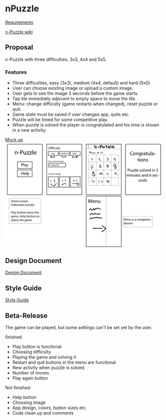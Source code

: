 nPuzzle
=======

[Requirements](http://apps.mprog.nl/projects/n-puzzle-android)

[n-Puzzle wiki](http://en.wikipedia.org/wiki/15_puzzle)


## Proposal

n-Puzzle with three difficulties, 3x3, 4x4 and 5x5.

### Features
* Three difficulties, easy (3x3), medium (4x4, default) and hard (5x5).
* User can choose existing image or upload a custom image.
* User gets to see the image 3 seconds before the game starts.
* Tap tile immediatly adjecent to empty space to move the tile.
* Menu: change difficulty (game restarts when changed), reset puzzle or quit.
* Game state must be saved if user changes app, quits etc.
* Puzzle will be timed for some competitive play.
* When puzzle is solved the player is congratulated and his time is shown in a new activity.

[Mock up](https://github.com/JulianRR/nPuzzle/blob/master/doc/nPuzle_MockUp.jpg)
![alt tag](https://github.com/JulianRR/nPuzzle/blob/master/doc/nPuzle_MockUp.jpg)

## Design Document

[Design Document](https://github.com/JulianRR/nPuzzle/blob/master/doc/DesignDoc.md)

## Style Guide

[Style Guide](https://github.com/JulianRR/nPuzzle/blob/master/doc/StyleGuide.md)

## Beta-Release
The game can be played, but some settings can't be set yet by the user.

finished:
* Play button is functional
* Choosing difficulty
* Playing the game and solving it
* Restart and quit buttons in the menu are functional
* New activity when puzzle is solved.
* Number of moves
* Play again button

Not finished:
* Help button
* Choosing image
* App design, colors, button sizes etc.
* Code clean up and comments
